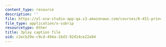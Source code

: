 ```yaml
---
content_type: resource
description: ''
file: https://ol-ocw-studio-app-qa.s3.amazonaws.com/courses/6-451-principles-of-digital-communication-ii-spring-2005/c2ecb29ec9cd494a1bd392d14ce22a94_q4LsDylKZcI.srt
file_type: application/x-subrip
resourcetype: Other
title: 3play caption file
uid: c2ecb29e-c9cd-494a-1bd3-92d14ce22a94
---
```

